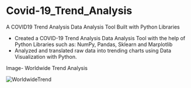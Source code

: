 # Covid-19_Trend_Analysis

A COVID19 Trend Analysis Data Analysis Tool Built with Python Libraries

* Created a COVID-19 Trend Analysis Data Analysis Tool with the help of Python Libraries such as: NumPy, Pandas, Sklearn and Marplotlib
* Analyzed and translated raw data into trending charts using Data Visualization with Python.

Image- Worldwide Trend Analysis

![WorldwideTrend](https://user-images.githubusercontent.com/48985776/232414745-abe3a2a5-1548-42be-ad10-61e06848ea23.png)


